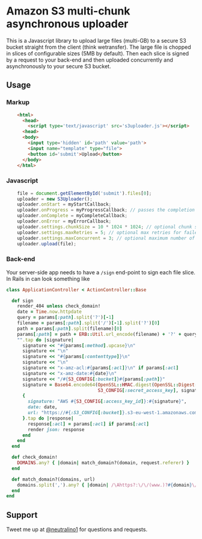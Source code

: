 Amazon S3 multi-chunk asynchronous uploader
=======================

This is a Javascript library to upload large files (multi-GB) to a secure S3 bucket straight from the client (think wetransfer). The large file is chopped in slices of configurable sizes (5MB by default). Then each slice is signed by a request to your back-end and then uploaded concurrently and asynchronously to your secure S3 bucket.

## Usage

### Markup

```HTML
    <html>
      <head>
        <script type='text/javascript' src='s3uploader.js'></script>
      <head>
      <body>
        <input type='hidden' id='path' value='path'>
        <input name="template" type="file">
        <button id='submit'>Upload</button>
      </body>
    </html>
```
### Javascript
```javascript
    file = document.getElementById('submit').files[0];
    uploader = new S3Uploader();
    uploader.onStart = myStartCallback;
    uploader.onProgress = myProgressCallback; // passes the completion fraction as argument
    uploader.onComplete = myCompleteCallback;
    uploader.onError = myErrorCallback;
    uploader.settings.chunkSize = 10 * 1024 * 1024; // optional chunk size
    uploader.settings.maxRetries = 5; // optional max retries for failed chunk uploads
    uploader.settings.maxConcurrent = 3; // optional maximum number of concurrent uploads
    uploader.upload(file);
```

### Back-end
Your server-side app needs to have a `/sign` end-point to sign each file slice.
In Rails in can look something like
```ruby
class ApplicationController < ActionController::Base

  def sign
    render_404 unless check_domain!
    date = Time.now.httpdate
    query = params[:path].split('?')[-1]
    filename = params[:path].split('/')[-1].split('?')[0]
    path = params[:path].split(filename)[0]
    params[:path] = path + ERB::Util.url_encode(filename) + '?' + query
    "".tap do |signature|
      signature << "#{params[:method].upcase}\n"
      signature << "\n"
      signature << "#{params[:contenttype]}\n" 
      signature << "\n"
      signature << "x-amz-acl:#{params[:acl]}\n" if params[:acl]
      signature << "x-amz-date:#{date}\n"
      signature << "/#{S3_CONFIG[:bucket]}#{params[:path]}"
      signature = Base64.encode64(OpenSSL::HMAC.digest(OpenSSL::Digest::Digest.new('sha1'), 
                                  S3_CONFIG[:secret_access_key], signature)).gsub("\n","")
      {
        signature: "AWS #{S3_CONFIG[:access_key_id]}:#{signature}", 
        date: date,
        url: "https://#{:S3_CONFIG[:bucket]}.s3-eu-west-1.amazonaws.com#{params[:path]}"
      }.tap do |response|
        response[:acl] = params[:acl] if params[:acl]
        render json: response
      end
    end
  end

  def check_domain!
    DOMAINS.any? { |domain| match_domain?(domain, request.referer) }
  end

  def match_domain?(domains, url)
    domains.split(',').any? { |domain| /\Ahttps?:\/\/(www.)?#{domain}\//.match(url) }
  end
end
```
## Support

Tweet me up at [@neutralino1](http://twitter.com/neutralino1) for questions and requests.